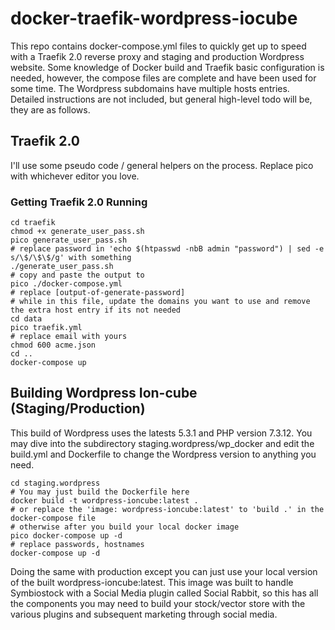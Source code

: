 # docker-traefik-wordpress-iocube

This repo contains docker-compose.yml files to quickly get up to speed with a Traefik 2.0 reverse proxy and staging and production Wordpress website. Some knowledge of Docker build and Traefik basic configuration is needed, however, the compose files are complete and have been used for some time. The Wordpress subdomains have multiple hosts entries. Detailed instructions are not included, but general high-level todo will be, they are as follows.

## Traefik 2.0

I'll use some pseudo code / general helpers on the process. Replace pico with whichever editor you love.

### Getting Traefik 2.0 Running
```
cd traefik
chmod +x generate_user_pass.sh
pico generate_user_pass.sh
# replace password in 'echo $(htpasswd -nbB admin "password") | sed -e s/\$/\$\$/g' with something
./generate_user_pass.sh
# copy and paste the output to
pico ./docker-compose.yml
# replace [output-of-generate-password]
# while in this file, update the domains you want to use and remove the extra host entry if its not needed
cd data
pico traefik.yml
# replace email with yours
chmod 600 acme.json
cd ..
docker-compose up
```

## Building Wordpress Ion-cube (Staging/Production)

This build of Wordpress uses the latests 5.3.1 and PHP version 7.3.12. You may dive into the subdirectory staging.wordpress/wp_docker and edit the build.yml and Dockerfile to change the Wordpress version to anything you need.

```
cd staging.wordpress
# You may just build the Dockerfile here
docker build -t wordpress-ioncube:latest .
# or replace the 'image: wordpress-ioncube:latest' to 'build .' in the docker-compose file
# otherwise after you build your local docker image
pico docker-compose up -d 
# replace passwords, hostnames
docker-compose up -d
```

Doing the same with production except you can just use your local version of the built wordpress-ioncube:latest. This image was built to handle Symbiostock with a Social Media plugin called Social Rabbit, so this has all the components you may need to build your stock/vector store with the various plugins and subsequent marketing through social media. 



